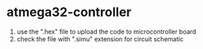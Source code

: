 # atmega32-controller
1. use the ".hex" file to upload the code to microcontroller board<br />
2. check the file with ".simu" extension for circuit schematic
